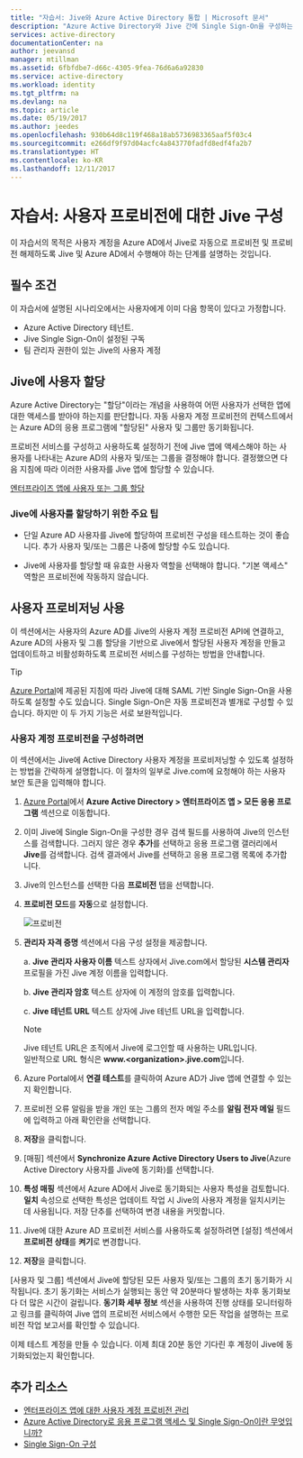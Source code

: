 ```yaml
---
title: "자습서: Jive와 Azure Active Directory 통합 | Microsoft 문서"
description: "Azure Active Directory와 Jive 간에 Single Sign-On을 구성하는 방법에 대해 알아봅니다."
services: active-directory
documentationCenter: na
author: jeevansd
manager: mtillman
ms.assetid: 6fbfdbe7-d66c-4305-9fea-76d6a6a92830
ms.service: active-directory
ms.workload: identity
ms.tgt_pltfrm: na
ms.devlang: na
ms.topic: article
ms.date: 05/19/2017
ms.author: jeedes
ms.openlocfilehash: 930b64d8c119f468a18ab5736983365aaf5f03c4
ms.sourcegitcommit: e266df9f97d04acfc4a843770fadfd8edf4fa2b7
ms.translationtype: HT
ms.contentlocale: ko-KR
ms.lasthandoff: 12/11/2017
---
```

# <a name="tutorial-configuring-jive-for-user-provisioning"></a>자습서: 사용자 프로비전에 대한 Jive 구성

이 자습서의 목적은 사용자 계정을 Azure AD에서 Jive로 자동으로 프로비전 및 프로비전 해제하도록 Jive 및 Azure AD에서 수행해야 하는 단계를 설명하는 것입니다.

## <a name="prerequisites"></a>필수 조건

이 자습서에 설명된 시나리오에서는 사용자에게 이미 다음 항목이 있다고 가정합니다.

*   Azure Active Directory 테넌트.
*   Jive Single Sign-On이 설정된 구독
*   팀 관리자 권한이 있는 Jive의 사용자 계정

## <a name="assigning-users-to-jive"></a>Jive에 사용자 할당

Azure Active Directory는 "할당"이라는 개념을 사용하여 어떤 사용자가 선택한 앱에 대한 액세스를 받아야 하는지를 판단합니다. 자동 사용자 계정 프로비전의 컨텍스트에서는 Azure AD의 응용 프로그램에 "할당된" 사용자 및 그룹만 동기화됩니다.

프로비전 서비스를 구성하고 사용하도록 설정하기 전에 Jive 앱에 액세스해야 하는 사용자를 나타내는 Azure AD의 사용자 및/또는 그룹을 결정해야 합니다. 결정했으면 다음 지침에 따라 이러한 사용자를 Jive 앱에 할당할 수 있습니다.

[엔터프라이즈 앱에 사용자 또는 그룹 할당](https://docs.microsoft.com/azure/active-directory/active-directory-coreapps-assign-user-azure-portal)

### <a name="important-tips-for-assigning-users-to-jive"></a>Jive에 사용자를 할당하기 위한 주요 팁

*   단일 Azure AD 사용자를 Jive에 할당하여 프로비전 구성을 테스트하는 것이 좋습니다. 추가 사용자 및/또는 그룹은 나중에 할당할 수도 있습니다.

*   Jive에 사용자를 할당할 때 유효한 사용자 역할을 선택해야 합니다. "기본 액세스" 역할은 프로비전에 작동하지 않습니다.

## <a name="enable-user-provisioning"></a>사용자 프로비저닝 사용

이 섹션에서는 사용자의 Azure AD를 Jive의 사용자 계정 프로비전 API에 연결하고, Azure AD의 사용자 및 그룹 할당을 기반으로 Jive에서 할당된 사용자 계정을 만들고 업데이트하고 비활성화하도록 프로비전 서비스를 구성하는 방법을 안내합니다.

> [!TIP]
> [Azure Portal](https://portal.azure.com)에 제공된 지침에 따라 Jive에 대해 SAML 기반 Single Sign-On을 사용하도록 설정할 수도 있습니다. Single Sign-On은 자동 프로비전과 별개로 구성할 수 있습니다. 하지만 이 두 가지 기능은 서로 보완적입니다.

### <a name="to-configure-user-account-provisioning"></a>사용자 계정 프로비전을 구성하려면

이 섹션에서는 Jive에 Active Directory 사용자 계정을 프로비저닝할 수 있도록 설정하는 방법을 간략하게 설명합니다.
이 절차의 일부로 Jive.com에 요청해야 하는 사용자 보안 토큰을 입력해야 합니다.

1. [Azure Portal](https://portal.azure.com)에서 **Azure Active Directory > 엔터프라이즈 앱 > 모든 응용 프로그램** 섹션으로 이동합니다.

2. 이미 Jive에 Single Sign-On을 구성한 경우 검색 필드를 사용하여 Jive의 인스턴스를 검색합니다. 그러지 않은 경우 **추가**를 선택하고 응용 프로그램 갤러리에서 **Jive**를 검색합니다. 검색 결과에서 Jive를 선택하고 응용 프로그램 목록에 추가합니다.

3. Jive의 인스턴스를 선택한 다음 **프로비전** 탭을 선택합니다.

4. **프로비전 모드**를 **자동**으로 설정합니다. 

    ![프로비전](./media/active-directory-saas-jive-provisioning-tutorial/provisioning.png)

5. **관리자 자격 증명** 섹션에서 다음 구성 설정을 제공합니다.
   
    a. **Jive 관리자 사용자 이름** 텍스트 상자에서 Jive.com에서 할당된 **시스템 관리자** 프로필을 가진 Jive 계정 이름을 입력합니다.
   
    b. **Jive 관리자 암호** 텍스트 상자에 이 계정의 암호를 입력합니다.
   
    c. **Jive 테넌트 URL** 텍스트 상자에 Jive 테넌트 URL을 입력합니다.
      
      > [!NOTE]
      > Jive 테넌트 URL은 조직에서 Jive에 로그인할 때 사용하는 URL입니다.  
      > 일반적으로 URL 형식은 **www.\<organization\>.jive.com**입니다.          

6. Azure Portal에서 **연결 테스트**를 클릭하여 Azure AD가 Jive 앱에 연결할 수 있는지 확인합니다.

7. 프로비전 오류 알림을 받을 개인 또는 그룹의 전자 메일 주소를 **알림 전자 메일** 필드에 입력하고 아래 확인란을 선택합니다.

8. **저장**을 클릭합니다.

9. [매핑] 섹션에서 **Synchronize Azure Active Directory Users to Jive**(Azure Active Directory 사용자를 Jive에 동기화)를 선택합니다.

10. **특성 매핑** 섹션에서 Azure AD에서 Jive로 동기화되는 사용자 특성을 검토합니다. **일치** 속성으로 선택한 특성은 업데이트 작업 시 Jive의 사용자 계정을 일치시키는 데 사용됩니다. 저장 단추를 선택하여 변경 내용을 커밋합니다.

11. Jive에 대한 Azure AD 프로비전 서비스를 사용하도록 설정하려면 [설정] 섹션에서 **프로비전 상태**를 **켜기**로 변경합니다.

12. **저장**을 클릭합니다.

[사용자 및 그룹] 섹션에서 Jive에 할당된 모든 사용자 및/또는 그룹의 초기 동기화가 시작됩니다. 초기 동기화는 서비스가 실행되는 동안 약 20분마다 발생하는 차후 동기화보다 더 많은 시간이 걸립니다. **동기화 세부 정보** 섹션을 사용하여 진행 상태를 모니터링하고 링크를 클릭하여 Jive 앱의 프로비전 서비스에서 수행한 모든 작업을 설명하는 프로비전 작업 보고서를 확인할 수 있습니다.

이제 테스트 계정을 만들 수 있습니다. 이제 최대 20분 동안 기다린 후 계정이 Jive에 동기화되었는지 확인합니다.

## <a name="additional-resources"></a>추가 리소스

* [엔터프라이즈 앱에 대한 사용자 계정 프로비전 관리](active-directory-saas-tutorial-list.md)
* [Azure Active Directory로 응용 프로그램 액세스 및 Single Sign-On이란 무엇입니까?](active-directory-appssoaccess-whatis.md)
* [Single Sign-On 구성](active-directory-saas-jive-tutorial.md)